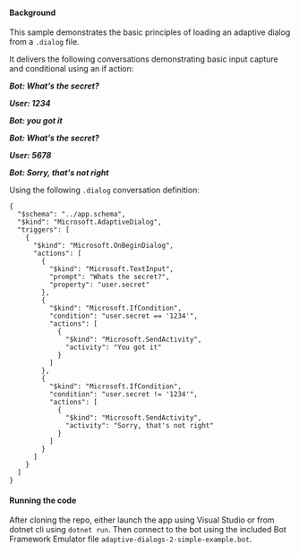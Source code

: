 #### Background

This sample demonstrates the basic principles of loading an adaptive dialog from a `.dialog` file.

It delivers the following conversations demonstrating basic input capture and conditional using an if action:

***Bot: What's the secret?***

***User: 1234***

***Bot: you got it***

***Bot: What's the secret?***

***User: 5678***

***Bot: Sorry, that's not right***

Using the following `.dialog` conversation definition:

```
{
  "$schema": "../app.schema",
  "$kind": "Microsoft.AdaptiveDialog",
  "triggers": [
    {
      "$kind": "Microsoft.OnBeginDialog",
      "actions": [
        {
          "$kind": "Microsoft.TextInput",
          "prompt": "Whats the secret?",
          "property": "user.secret"
        },
        {
          "$kind": "Microsoft.IfCondition",
          "condition": "user.secret == '1234'",
          "actions": [
            {
              "$kind": "Microsoft.SendActivity",
              "activity": "You got it"
            }
          ]
        },
        {
          "$kind": "Microsoft.IfCondition",
          "condition": "user.secret != '1234'",
          "actions": [
            {
              "$kind": "Microsoft.SendActivity",
              "activity": "Sorry, that's not right"
            }
          ]
        }
      ]
    }
  ]
}
```

#### Running the code

After cloning the repo, either launch the app using Visual Studio or from dotnet cli using `dotnet run`.  Then connect to the bot using the included Bot Framework Emulator file `adaptive-dialogs-2-simple-example.bot`.

